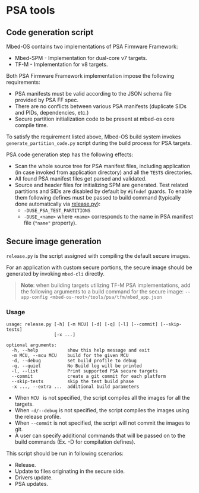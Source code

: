 # PSA tools

## Code generation script

Mbed-OS contains two implementations of PSA Firmware Framework:

* Mbed-SPM - Implementation for dual-core v7 targets.
* TF-M - Implementation for v8 targets.

Both PSA Firmware Framework implementation impose the following requirements:

* PSA manifests must be valid according to the JSON schema file provided by PSA FF spec.
* There are no conflicts between various PSA manifests (duplicate SIDs and PIDs, dependencies, etc.)
* Secure partition initialization code to be present at mbed-os core compile time.

To satisfy the requirement listed above, Mbed-OS build system invokes `generate_partition_code.py` script
during the build process for PSA targets.

PSA code generation step has the following effects:
* Scan the whole source tree for PSA manifest files, including application (in case invoked from application directory) and all the `TESTS` directories.
* All found PSA manifest files get parsed and validated.
* Source and header files for initializing SPM are generated. Test related partitions and SIDs are disabled by default by `#ifndef` guards. 
  To enable them following defines must be passed to build command (typically done automatically via [release.py](#secure-image-generation)):
  * `-DUSE_PSA_TEST_PARTITIONS`
  * `-DUSE_<name>` where `<name>` corresponds to the name in PSA manifest file (`"name"` property).

## Secure image generation

`release.py` is the script assigned with compiling the default secure images.

For an application with custom secure portions, the secure image should be generated by invoking `mbed-cli` directly.

> **Note**: when building targets utilizing TF-M PSA implementations, add the following arguments to a build command for the secure image: 
  `--app-config <mbed-os-root>/tools/psa/tfm/mbed_app.json`

### Usage
```text
usage: release.py [-h] [-m MCU] [-d] [-q] [-l] [--commit] [--skip-tests]
                  [-x ...]

optional arguments:
  -h, --help           show this help message and exit
  -m MCU, --mcu MCU    build for the given MCU
  -d, --debug          set build profile to debug
  -q, --quiet          No Build log will be printed
  -l, --list           Print supported PSA secure targets
  --commit             create a git commit for each platform
  --skip-tests         skip the test build phase
  -x ..., --extra ...  additional build parameters
```

* When `MCU ` is not specified, the script compiles all the images for all the targets.
* When `-d/--debug` is not specified, the script compiles the images using the release profile.
* When `--commit` is not specified, the script will not commit the images to git.
* A user can specify additional commands that will be passed on to the build commands (Ex. -D for compilation defines).

This script should be run in following scenarios:

* Release.
* Update to files originating in the secure side.
* Drivers update.
* PSA updates.
